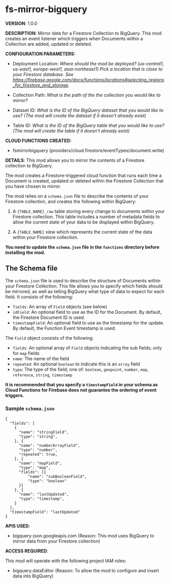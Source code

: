 # fs-mirror-bigquery

**VERSION**: 1.0.0

**DESCRIPTION**: Mirror data for a Firestore Collection to BigQuery. This mod creates an event listener which triggers when Documents within a Collection are added, updated or deleted.



**CONFIGURATION PARAMETERS:**

* Deployment Location: *Where should the mod be deployed? (*us-central1, us-east1, europe-west1, asia-northeast1*) Pick a location that is close to your Firestore database.
See https://firebase.google.com/docs/functions/locations#selecting_regions_for_firestore_and_storage.*

* Collection Path: *What is the path of the the collection you would like to mirror?*

* Dataset ID: *What is the ID of the BigQuery dataset that you would like to use? (The mod will create the dataset if it doesn't already exist)*

* Table ID: *What is the ID of the BigQuery table that you would like to use? (The mod will create the table if it doesn't already exist)*



**CLOUD FUNCTIONS CREATED:**

* fsmirrorbigquery (providers/cloud.firestore/eventTypes/document.write)



**DETAILS**: This mod allows you to mirror the contents of a Firestore collection to BigQuery.

The mod creates a Firestore-triggered cloud function that runs each time a Document is created, updated or deleted within the Firestore Collection that you have chosen to mirror.

The mod relies on a `schema.json` file to describe the contents of your Firestore collection, and creates the following within BigQuery:

1. A `{TABLE_NAME}_raw` table storing every change to documents within your Firestore collection. This table includes a number of metadata fields to allow the current state of your data to be displayed within BigQuery.

2. A `{TABLE_NAME}` view which represents the current state of the data within your Firestore collection.

**You need to update the `schema.json` file in the `functions` directory before installing the mod.**

## The Schema file

The `schema.json` file is used to describe the structure of Documents within your Firestore Collection. This file allows you to specify which fields should be mirrored, as well as telling BigQuery what type of data to expect for each field. It consists of the following:

- `fields`: An array of `Field` objects (see below)
- `idField`: An optional field to use as the ID for the Document. By default, the Firestore Document ID is used.
- `timestampField`: An optional field to use as the timestamp for the update. By default, the Function Event timestamp is used.

The `Field` object consists of the following:

- `fields`: An optional array of `Field` objects indicating the sub fields; only for `map` fields
- `name`: The name of the field
- `repeated`: An optional `boolean` to indicate this is an `array` field
- `type`: The type of the field; one of: `boolean`, `geopoint`, `number`, `map`, `reference`, `string`, `timestamp`

**It is recommended that you specify a `timestampField` in your schema as Cloud Functions for Firebase does not guarantee the ordering of event triggers.**

### Sample `schema.json`

```
{
  "fields": [
    {
      "name": "stringField",
      "type": "string",
    }, {
      "name": "numberArrayField",
      "type": "number",
      "repeated": true,
    }, {
      "name": "mapField",
      "type": "map",
      "fields": [{
          "name": "subBooleanField",
          "type": "boolean"
      }]
    }, {
      "name": "lastUpdated",
      "type": "timestamp",
    }
  ],
  "timestampField": "lastUpdated"
}
```



**APIS USED**:

* bigquery-json.googleapis.com (Reason: This mod uses BigQuery to mirror data from your Firestore collection)



**ACCESS REQUIRED**:



This mod will operate with the following project IAM roles:

* bigquery.dataEditor (Reason: To allow the mod to configure and insert data into BigQuery)
